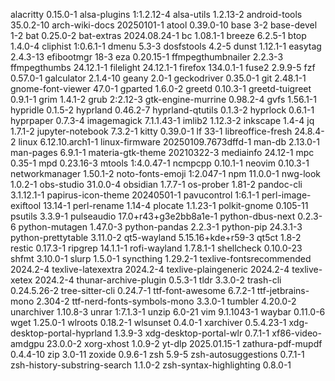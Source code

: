 alacritty 0.15.0-1
alsa-plugins 1:1.2.12-4
alsa-utils 1.2.13-2
android-tools 35.0.2-10
arch-wiki-docs 20250101-1
atool 0.39.0-10
base 3-2
base-devel 1-2
bat 0.25.0-2
bat-extras 2024.08.24-1
bc 1.08.1-1
breeze 6.2.5-1
btop 1.4.0-4
cliphist 1:0.6.1-1
dmenu 5.3-3
dosfstools 4.2-5
dunst 1.12.1-1
easytag 2.4.3-13
efibootmgr 18-3
eza 0.20.15-1
ffmpegthumbnailer 2.2.3-3
ffmpegthumbs 24.12.1-1
filelight 24.12.1-1
firefox 134.0.1-1
fuse2 2.9.9-5
fzf 0.57.0-1
galculator 2.1.4-10
geany 2.0-1
geckodriver 0.35.0-1
git 2.48.1-1
gnome-font-viewer 47.0-1
gparted 1.6.0-2
greetd 0.10.3-1
greetd-tuigreet 0.9.1-1
grim 1.4.1-2
grub 2:2.12-3
gtk-engine-murrine 0.98.2-4
gvfs 1.56.1-1
hypridle 0.1.5-2
hyprland 0.46.2-7
hyprland-qtutils 0.1.3-2
hyprlock 0.6.1-1
hyprpaper 0.7.3-4
imagemagick 7.1.1.43-1
imlib2 1.12.3-2
inkscape 1.4-4
jq 1.7.1-2
jupyter-notebook 7.3.2-1
kitty 0.39.0-1
lf 33-1
libreoffice-fresh 24.8.4-2
linux 6.12.10.arch1-1
linux-firmware 20250109.7673dffd-1
man-db 2.13.0-1
man-pages 6.9.1-1
materia-gtk-theme 20210322-3
mediainfo 24.12-1
mpc 0.35-1
mpd 0.23.16-3
mtools 1:4.0.47-1
ncmpcpp 0.10.1-1
neovim 0.10.3-1
networkmanager 1.50.1-2
noto-fonts-emoji 1:2.047-1
npm 11.0.0-1
nwg-look 1.0.2-1
obs-studio 31.0.0-4
obsidian 1.7.7-1
os-prober 1.81-2
pandoc-cli 3.1.12.1-1
papirus-icon-theme 20240501-1
pavucontrol 1:6.1-1
perl-image-exiftool 13.14-1
perl-rename 1.14-4
plocate 1.1.23-1
polkit-gnome 0.105-11
psutils 3.3.9-1
pulseaudio 17.0+r43+g3e2bb8a1e-1
python-dbus-next 0.2.3-6
python-mutagen 1.47.0-3
python-pandas 2.2.3-1
python-pip 24.3.1-3
python-prettytable 3.11.0-2
qt5-wayland 5.15.16+kde+r59-3
qt5ct 1.8-2
restic 0.17.3-1
ripgrep 14.1.1-1
rofi-wayland 1.7.8.1-1
shellcheck 0.10.0-23
shfmt 3.10.0-1
slurp 1.5.0-1
syncthing 1.29.2-1
texlive-fontsrecommended 2024.2-4
texlive-latexextra 2024.2-4
texlive-plaingeneric 2024.2-4
texlive-xetex 2024.2-4
thunar-archive-plugin 0.5.3-1
tldr 3.3.0-2
trash-cli 0.24.5.26-2
tree-sitter-cli 0.24.7-1
ttf-font-awesome 6.7.2-1
ttf-jetbrains-mono 2.304-2
ttf-nerd-fonts-symbols-mono 3.3.0-1
tumbler 4.20.0-2
unarchiver 1.10.8-3
unrar 1:7.1.3-1
unzip 6.0-21
vim 9.1.1043-1
waybar 0.11.0-6
wget 1.25.0-1
wlroots 0.18.2-1
wlsunset 0.4.0-1
xarchiver 0.5.4.23-1
xdg-desktop-portal-hyprland 1.3.9-3
xdg-desktop-portal-wlr 0.7.1-1
xf86-video-amdgpu 23.0.0-2
xorg-xhost 1.0.9-2
yt-dlp 2025.01.15-1
zathura-pdf-mupdf 0.4.4-10
zip 3.0-11
zoxide 0.9.6-1
zsh 5.9-5
zsh-autosuggestions 0.7.1-1
zsh-history-substring-search 1.1.0-2
zsh-syntax-highlighting 0.8.0-1
